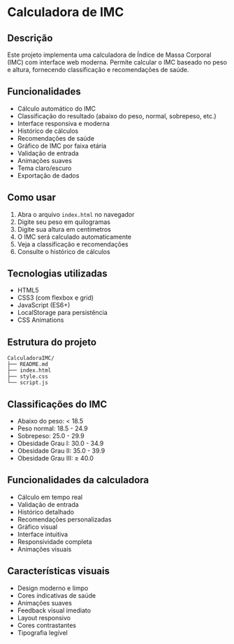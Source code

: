 # Calculadora de IMC

## Descrição
Este projeto implementa uma calculadora de Índice de Massa Corporal (IMC) com interface web moderna. Permite calcular o IMC baseado no peso e altura, fornecendo classificação e recomendações de saúde.

## Funcionalidades
- Cálculo automático do IMC
- Classificação do resultado (abaixo do peso, normal, sobrepeso, etc.)
- Interface responsiva e moderna
- Histórico de cálculos
- Recomendações de saúde
- Gráfico de IMC por faixa etária
- Validação de entrada
- Animações suaves
- Tema claro/escuro
- Exportação de dados

## Como usar
1. Abra o arquivo `index.html` no navegador
2. Digite seu peso em quilogramas
3. Digite sua altura em centímetros
4. O IMC será calculado automaticamente
5. Veja a classificação e recomendações
6. Consulte o histórico de cálculos

## Tecnologias utilizadas
- HTML5
- CSS3 (com flexbox e grid)
- JavaScript (ES6+)
- LocalStorage para persistência
- CSS Animations

## Estrutura do projeto
```
CalculadoraIMC/
├── README.md
├── index.html
├── style.css
└── script.js
```

## Classificações do IMC
- Abaixo do peso: < 18.5
- Peso normal: 18.5 - 24.9
- Sobrepeso: 25.0 - 29.9
- Obesidade Grau I: 30.0 - 34.9
- Obesidade Grau II: 35.0 - 39.9
- Obesidade Grau III: ≥ 40.0

## Funcionalidades da calculadora
- Cálculo em tempo real
- Validação de entrada
- Histórico detalhado
- Recomendações personalizadas
- Gráfico visual
- Interface intuitiva
- Responsividade completa
- Animações visuais

## Características visuais
- Design moderno e limpo
- Cores indicativas de saúde
- Animações suaves
- Feedback visual imediato
- Layout responsivo
- Cores contrastantes
- Tipografia legível 